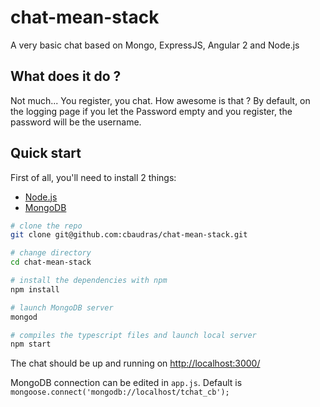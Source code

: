 # chat-mean-stack
A very basic chat based on Mongo, ExpressJS, Angular 2 and Node.js

## What does it do ?

Not much... You register, you chat. How awesome is that ?
By default, on the logging page if you let the Password empty and you register, the password will be the username.




## Quick start

First of all, you'll need to install 2 things:
- [Node.js](https://nodejs.org/en/) 
- [MongoDB](https://docs.mongodb.com/getting-started/shell/installation/)



```bash
# clone the repo
git clone git@github.com:cbaudras/chat-mean-stack.git

# change directory 
cd chat-mean-stack

# install the dependencies with npm
npm install

# launch MongoDB server
mongod

# compiles the typescript files and launch local server
npm start

```

The chat should be up and running on [http://localhost:3000/](http://localhost:3000/)

MongoDB connection can be edited in `app.js`. Default is `mongoose.connect('mongodb://localhost/tchat_cb');`
